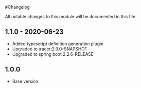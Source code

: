 #Changelog

All notable changes to this module will be documented in this file.

## 1.1.0 - 2020-06-23

- Added typescript definition generation plugin
- Upgraded to tracer:2.0.0-SNAPSHOT
- Upgraded to spring boot 2.2.6-RELEASE

## 1.0.0

- Base version